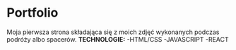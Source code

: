 # Portfolio
Moja pierwsza strona składająca się z moich zdjęć wykonanych podczas podróży albo spacerów. 
**TECHNOLOGIE:**
  -HTML/CSS
  -JAVASCRIPT
  -REACT
